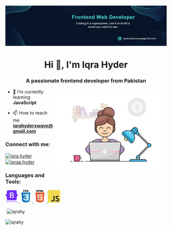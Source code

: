 ![Logo](https://github.com/iqrahy/iqrahy/blob/main/linkedin%20banner.jpeg)
    <h1 align="center">Hi 👋, I'm Iqra Hyder</h1>
<h3 align="center">A passionate frontend developer from Pakistan</h3>

<img src="https://github.com/iqrahy/iqrahy/blob/main/gif.gif?raw=true" width="350" align="right" alt="Coding">

- 🌱 I’m currently learning **JavaScript**

- 📫 How to reach me **iqrahyderxwave@gmail.com**

<h3 align="left">Connect with me:</h3>
<p align="left">
<a href="https://linkedin.com/in/iqra-hyder" target="blank"><img align="center" src="https://raw.githubusercontent.com/rahuldkjain/github-profile-readme-generator/master/src/images/icons/Social/linked-in-alt.svg" alt="iqra hyder" height="30" width="40" /></a>
<a href="https://instagram.com/iqraa.hyder" target="blank"><img align="center" src="https://raw.githubusercontent.com/rahuldkjain/github-profile-readme-generator/master/src/images/icons/Social/instagram.svg" alt="iqraa.hyder" height="30" width="40" /></a>
</p>

<h3 align="left">Languages and Tools:</h3>
<p align="left"> <a href="https://getbootstrap.com" target="_blank" rel="noreferrer"> <img src="https://raw.githubusercontent.com/devicons/devicon/master/icons/bootstrap/bootstrap-plain-wordmark.svg" alt="bootstrap" width="40" height="40"/> </a> <a href="https://www.w3schools.com/css/" target="_blank" rel="noreferrer"> <img src="https://raw.githubusercontent.com/devicons/devicon/master/icons/css3/css3-original-wordmark.svg" alt="css3" width="40" height="40"/> </a> <a href="https://www.w3.org/html/" target="_blank" rel="noreferrer"> <img src="https://raw.githubusercontent.com/devicons/devicon/master/icons/html5/html5-original-wordmark.svg" alt="html5" width="40" height="40"/> </a> <a href="https://developer.mozilla.org/en-US/docs/Web/JavaScript" target="_blank" rel="noreferrer"> <img src="https://raw.githubusercontent.com/devicons/devicon/master/icons/javascript/javascript-original.svg" alt="javascript" width="40" height="40"/> </a> </p>

<p>&nbsp;<img align="center" src="https://github-readme-stats.vercel.app/api?username=iqrahy&show_icons=true&locale=en" alt="iqrahy" /></p>

<p><img align="center" src="https://github-readme-streak-stats.herokuapp.com/?user=iqrahy&" alt="iqrahy" /></p>
    
